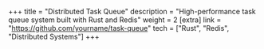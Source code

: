 +++
title = "Distributed Task Queue"
description = "High-performance task queue system built with Rust and Redis"
weight = 2
[extra]
link = "https://github.com/yourname/task-queue"
tech = ["Rust", "Redis", "Distributed Systems"]
+++
